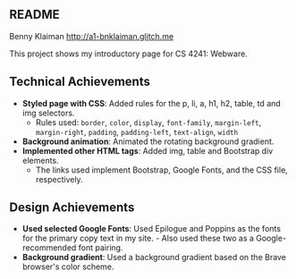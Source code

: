 ## README

Benny Klaiman
http://a1-bnklaiman.glitch.me

This project shows my introductory page for CS 4241: Webware.

## Technical Achievements

- **Styled page with CSS**: Added rules for the p, li, a, h1, h2, table, td and img selectors.
  - Rules used: `border`, `color`, `display`, `font-family`, `margin-left`, `margin-right`, `padding`, `padding-left`, `text-align`, `width`
- **Background animation**: Animated the rotating background gradient.
- **Implemented other HTML tags**: Added img, table and Bootstrap div elements.
  - The links used implement Bootstrap, Google Fonts, and the CSS file, respectively.

## Design Achievements

- **Used selected Google Fonts**: Used Epilogue and Poppins as the fonts for the primary copy text in my site. - Also used these two as a Google-recommended font pairing.
- **Background gradient**: Used a background gradient based on the Brave browser's color scheme.
